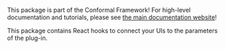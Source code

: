 This package is part of the Conformal Framework! For high-level documentation and tutorials, please see [the main documentation website](https://russellmcc.github.io/conformal)!

This package contains React hooks to connect your UIs to the parameters of the plug-in.
